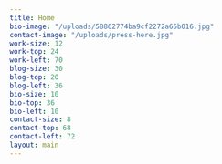 ```yaml
---
title: Home
bio-image: "/uploads/58862774ba9cf2272a65b016.jpg"
contact-image: "/uploads/press-here.jpg"
work-size: 12
work-top: 24
work-left: 70
blog-size: 30
blog-top: 20
blog-left: 36
bio-size: 10
bio-top: 36
bio-left: 10
contact-size: 8
contact-top: 68
contact-left: 72
layout: main
---
```


